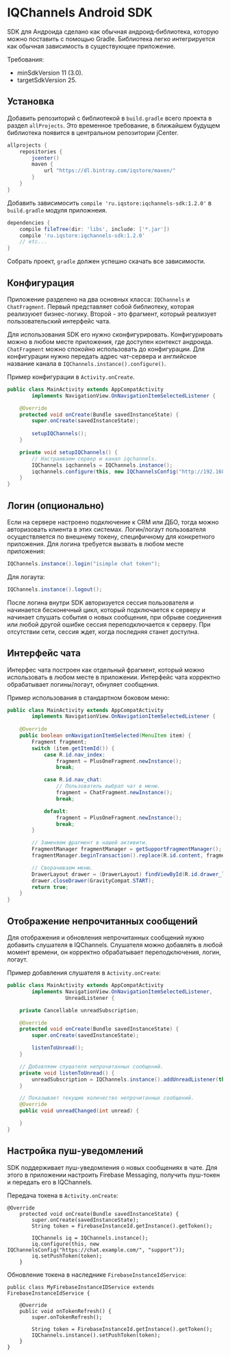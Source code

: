 IQChannels Android SDK
==================
SDK для Андроида сделано как обычная андроид-библиотека, которую можно поставить с помощью Gradle.
Библиотека легко интегрируется как обычная зависимость в существующее приложение.

Требования:
* minSdkVersion 11 (3.0).
* targetSdkVersion 25.


Установка
---------
Добавить репозиторий с библиотекой в `build.gradle` всего проекта в раздел `allProjects`. 
Это временное требование, в ближайшем будущем библиотека появится в центральном репозитории jCenter.

```build.gradle
allprojects {
    repositories {
        jcenter()
        maven {
            url "https://dl.bintray.com/iqstore/maven/"
        }
    }
}
```

Добавить зависимосить `compile 'ru.iqstore:iqchannels-sdk:1.2.0'` в `build.gradle` модуля приложнеия.
```build.gradle
dependencies {
    compile fileTree(dir: 'libs', include: ['*.jar'])   
    compile 'ru.iqstore:iqchannels-sdk:1.2.0'
    // etc...
}
```

Собрать проект, `gradle` должен успешно скачать все зависимости. 


Конфигурация
------------
Приложение разделено на два основных класса: `IQChannels` и `ChatFragment`. Первый представляет собой библиотеку, 
которая реализуюет бизнес-логику. Второй - это фрагмент, который реализует пользовательский интерфейс чата.

Для использования SDK его нужно сконфигурировать. Конфигурировать можно в любом месте приложения, 
где доступен контекст андроида. `ChatFragment` можно спокойно использовать до конфигурации.
Для конфигурации нужно передать адрес чат-сервера и английское название канала в `IQChannels.instance().configure()`.

Пример конфигурации в `Activity.onCreate`.
```java
public class MainActivity extends AppCompatActivity
        implements NavigationView.OnNavigationItemSelectedListener {

    @Override
    protected void onCreate(Bundle savedInstanceState) {
        super.onCreate(savedInstanceState);
        
        setupIQChannels();
    }

    private void setupIQChannels() {
        // Настраиваем сервер и канал iqchannels.
        IQChannels iqchannels = IQChannels.instance();
        iqchannels.configure(this, new IQChannelsConfig("http://192.168.31.158:3001/", "support"));
    }
}
```


Логин (опционально)
-------------------
Если на сервере настроено подключение к CRM или ДБО, тогда можно авторизовать клиента в этих системах.
Логин/логаут пользователя осуществляется по внешнему токену, специфичному для конкретного приложения.
Для логина требуется вызвать в любом месте приложения:

```java
IQChannels.instance().login("isimple chat token");
```

Для логаута:
```java
IQChannels.instance().logout();
```

После логина внутри SDK авторизуется сессия пользователя и начинается бесконечный цикл, который подключается
к серверу и начинает слушать события о новых сообщения, при обрыве соединения или любой другой ошибке
сессия переподключается к серверу. При отсутствии сети, сессия ждет, когда последняя станет доступна.


Интерфейс чата
--------------
Интерфес чата построен как отдельный фрагмент, который можно использовать в любом месте в приложении.
Интерфейс чата корректно обрабатывает логины/логаут, обнуляет сообщения.

Пример использования в стандартном боковом меню:
```java
public class MainActivity extends AppCompatActivity
        implements NavigationView.OnNavigationItemSelectedListener {
    
    @Override
    public boolean onNavigationItemSelected(MenuItem item) {
        Fragment fragment;
        switch (item.getItemId()) {
            case R.id.nav_index:
                fragment = PlusOneFragment.newInstance();
                break;

            case R.id.nav_chat:
                // Пользователь выбрал чат в меню.
                fragment = ChatFragment.newInstance();
                break;

            default:
                fragment = PlusOneFragment.newInstance();
                break;
        }

        // Заменяем фрагмент в нашей активити.
        FragmentManager fragmentManager = getSupportFragmentManager();
        fragmentManager.beginTransaction().replace(R.id.content, fragment).commit();

        // Сворачиваем меню.
        DrawerLayout drawer = (DrawerLayout) findViewById(R.id.drawer_layout);
        drawer.closeDrawer(GravityCompat.START);
        return true;
    }
}
```


Отображение непрочитанных сообщений
-----------------------------------
Для отображения и обновления непрочитанных сообщений нужно добавить слушателя в IQChannels.
Слушателя можно добавлять в любой момент времени, он корректно обрабатывает переподключения,
логин, логаут.

Пример добавления слушателя в `Activity.onCreate`:
```java
public class MainActivity extends AppCompatActivity
        implements NavigationView.OnNavigationItemSelectedListener,
                   UnreadListener {

    private Cancellable unreadSubscription;

    @Override
    protected void onCreate(Bundle savedInstanceState) {
        super.onCreate(savedInstanceState);

        listenToUnread();
    }

    // Добавляем слушателя непрочитанных сообщений.
    private void listenToUnread() {
        unreadSubscription = IQChannels.instance().addUnreadListener(this);
    }

    // Показывает текущие количество непрочитанных сообщений.
    @Override
    public void unreadChanged(int unread) {

    }
}
```

Настройка пуш-уведомлений
-------------------------
SDK поддерживает пуш-уведомления о новых сообщениях в чате.
Для этого в приложении настроить Firebase Messaging, получить пуш-токен
и передать его в IQChannels.

Передача токена в `Activity.onCreate`:
```
@Override
    protected void onCreate(Bundle savedInstanceState) {
        super.onCreate(savedInstanceState);
        String token = FirebaseInstanceId.getInstance().getToken();

        IQChannels iq = IQChannels.instance();
        iq.configure(this, new IQChannelsConfig("https://chat.example.com/", "support"));
        iq.setPushToken(token);
    }
```

Обновление токена в наследнике `FirebaseInstanceIdService`:
```
public class MyFirebaseInstanceIDService extends FirebaseInstanceIdService {

    @Override
    public void onTokenRefresh() {
        super.onTokenRefresh();

        String token = FirebaseInstanceId.getInstance().getToken();
        IQChannels.instance().setPushToken(token);
    }
}
```
